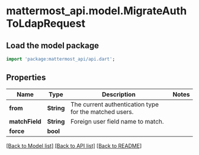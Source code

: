 # mattermost_api.model.MigrateAuthToLdapRequest

## Load the model package
```dart
import 'package:mattermost_api/api.dart';
```

## Properties
Name | Type | Description | Notes
------------ | ------------- | ------------- | -------------
**from** | **String** | The current authentication type for the matched users. | 
**matchField** | **String** | Foreign user field name to match. | 
**force** | **bool** |  | 

[[Back to Model list]](../README.md#documentation-for-models) [[Back to API list]](../README.md#documentation-for-api-endpoints) [[Back to README]](../README.md)


